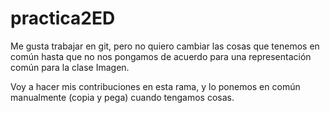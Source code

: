 # practica2ED


Me gusta trabajar en git, pero no quiero cambiar las cosas que tenemos en común hasta que no nos pongamos de acuerdo para una representación común para la clase Imagen.

Voy a hacer mis contribuciones en esta rama, y lo ponemos en común manualmente (copia y pega) cuando tengamos cosas.

